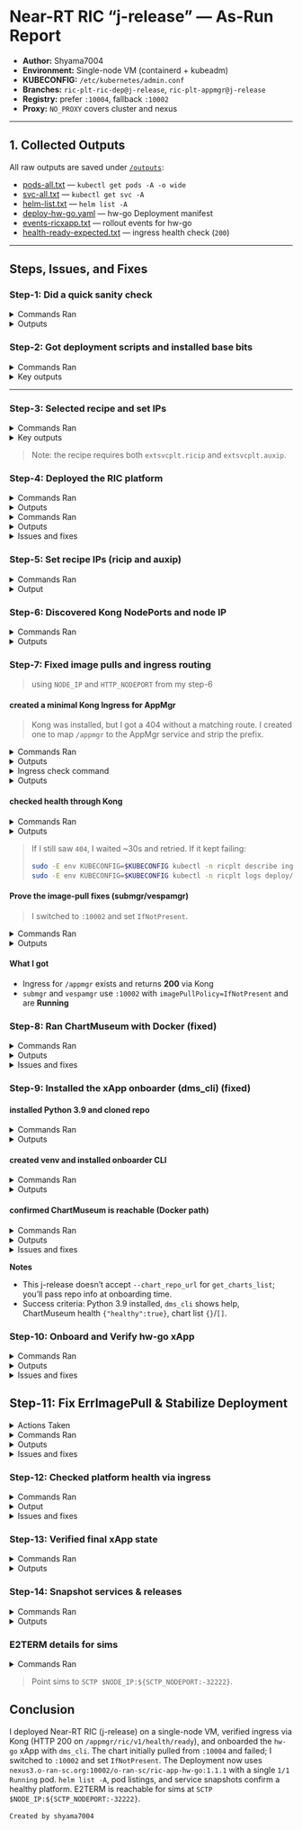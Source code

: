 # Near-RT RIC “j-release” — As-Run Report

* **Author:** Shyama7004  
* **Environment:** Single-node VM (containerd + kubeadm)  
* **KUBECONFIG:** `/etc/kubernetes/admin.conf`  
* **Branches:** `ric-plt-ric-dep@j-release`, `ric-plt-appmgr@j-release`  
* **Registry:** prefer `:10004`, fallback `:10002`  
* **Proxy:** `NO_PROXY` covers cluster and nexus  

---

## 1. Collected Outputs

All raw outputs are saved under [`/outputs`](./outputs):  

- [pods-all.txt](https://github.com/EdoItachi/ric-asrun/blob/main/outputs/pods-all.txt) — `kubectl get pods -A -o wide`  
- [svc-all.txt](https://github.com/EdoItachi/ric-asrun/blob/main/outputs/svc-all.txt) — `kubectl get svc -A`  
- [helm-list.txt](https://github.com/EdoItachi/ric-asrun/blob/main/outputs/helm-list.txt) — `helm list -A`  
- [deploy-hw-go.yaml](https://github.com/EdoItachi/ric-asrun/blob/main/outputs/deploy-hw-go.yaml) — hw-go Deployment manifest  
- [events-ricxapp.txt](https://github.com/EdoItachi/ric-asrun/blob/main/outputs/events-ricxapp.txt) — rollout events for hw-go  
- [health-ready-expected.txt](https://github.com/EdoItachi/ric-asrun/blob/main/outputs/health-ready-expected.txt) — ingress health check (`200`)  

---

## Steps, Issues, and Fixes

### Step-1: Did a quick sanity check

<details>
<summary>Commands Ran</summary>
    
```bash
export KUBECONFIG=/etc/kubernetes/admin.conf
sudo -E env KUBECONFIG=$KUBECONFIG kubectl version --output=yaml
sudo -E env KUBECONFIG=$KUBECONFIG kubectl get ns
sudo -E env KUBECONFIG=$KUBECONFIG helm list -A
sudo -E env KUBECONFIG=$KUBECONFIG kubectl get pods -A -o wide
````

</details>

<details>
    <summary>Outputs</summary>
<img width="977" height="549" alt="Screenshot 2025-08-21 at 18 30 55" src="https://github.com/EdoItachi/ric-asrun/blob/main/screenshots/1.1.png" />
<img width="983" height="540" alt="Screenshot 2025-08-21 at 18 31 58" src="https://github.com/EdoItachi/ric-asrun/blob/main/screenshots/1.2.png" />

</details>

### Step-2: Got deployment scripts and installed base bits

<details>
<summary>Commands Ran</summary>

```bash
# clone and checkout
mkdir -p ~/workspace && cd ~/workspace
[ -d ric-plt-ric-dep ] || git clone https://github.com/o-ran-sc/ric-plt-ric-dep.git
cd ric-plt-ric-dep && git checkout j-release

# base setup
cd ~/workspace/ric-plt-ric-dep/bin
sudo ./install_k8s_and_helm.sh
sudo ./install_common_templates_to_helm.sh
```

</details>

<details>
<summary>Key outputs</summary>

* Helm installed and working
* `local/ric-common` added (v3.3.2)

<img width="979" height="132" alt="Screenshot 2025-08-21 at 18 32 40" src="https://github.com/EdoItachi/ric-asrun/blob/main/screenshots/2.png" />
</details>

---

### Step-3: Selected recipe and set IPs

<details>
<summary>Commands Ran</summary>

```bash
cd ~/workspace/ric-dep
ls -l RECIPE_EXAMPLE
grep -nA2 -E 'extsvcplt:|ricip|auxip' RECIPE_EXAMPLE/example_recipe_oran_j_release.yaml
```

</details>

<details>
<summary>Key outputs</summary>

* Recipe present under `RECIPE_EXAMPLE`
* `extsvcplt.ricip` and `extsvcplt.auxip` set to my node IP

<img width="832" height="316" alt="Screenshot 2025-08-21 at 18 39 55" src="https://github.com/EdoItachi/ric-asrun/blob/main/screenshots/3.png" />
</details>

> Note: the recipe requires both `extsvcplt.ricip` and `extsvcplt.auxip`.


### Step-4: Deployed the RIC platform

<details>
<summary>Commands Ran</summary>

```bash
cd ~/workspace/ric-dep/bin
./install -f ../RECIPE_EXAMPLE/example_recipe_oran_j_release.yaml
```
</details>

<details>
  <summary>Outputs</summary>

```bash

namespace/ricplt created
namespace/ricinfra created
namespace/ricxapp created
Deploying RIC infra components [infrastructure dbaas appmgr rtmgr e2mgr e2term a1mediator submgr vespamgr o1mediator alarmmanager ]
Note that the following optional components are NOT being deployed: {influxdb jaegeradapter}. To deploy them add them with -c to the default component list of the install command
configmap/ricplt-recipe created
Add cluster roles
Hang tight while we grab the latest from your chart repositories...
...Successfully got an update from the "local" chart repository
Update Complete. ⎈Happy Helming!⎈
Saving 7 charts
Downloading ric-common from repo http://127.0.0.1:8879/charts
Deleting outdated charts
NAME: r4-infrastructure
LAST DEPLOYED: Thu Aug 21 15:21:36 2025
NAMESPACE: ricplt
STATUS: deployed
REVISION: 1
TEST SUITE: None
Hang tight while we grab the latest from your chart repositories...
...Successfully got an update from the "local" chart repository
Update Complete. ⎈Happy Helming!⎈
Saving 1 charts
Downloading ric-common from repo http://127.0.0.1:8879/charts
Deleting outdated charts
NAME: r4-dbaas
LAST DEPLOYED: Thu Aug 21 15:21:49 2025
NAMESPACE: ricplt
STATUS: deployed
REVISION: 1
TEST SUITE: None
Hang tight while we grab the latest from your chart repositories...
...Successfully got an update from the "local" chart repository
Update Complete. ⎈Happy Helming!⎈
Saving 1 charts
Downloading ric-common from repo http://127.0.0.1:8879/charts
Deleting outdated charts
NAME: r4-appmgr
LAST DEPLOYED: Thu Aug 21 15:21:58 2025
NAMESPACE: ricplt
STATUS: deployed
REVISION: 1
TEST SUITE: None
Hang tight while we grab the latest from your chart repositories...
...Successfully got an update from the "local" chart repository
Update Complete. ⎈Happy Helming!⎈
Saving 1 charts
Downloading ric-common from repo http://127.0.0.1:8879/charts
Deleting outdated charts
NAME: r4-rtmgr
LAST DEPLOYED: Thu Aug 21 15:22:08 2025
NAMESPACE: ricplt
STATUS: deployed
REVISION: 1
TEST SUITE: None
Hang tight while we grab the latest from your chart repositories...
...Successfully got an update from the "local" chart repository
Update Complete. ⎈Happy Helming!⎈
Saving 1 charts
Downloading ric-common from repo http://127.0.0.1:8879/charts
Deleting outdated charts
NAME: r4-e2mgr
LAST DEPLOYED: Thu Aug 21 15:22:17 2025
NAMESPACE: ricplt
STATUS: deployed
REVISION: 1
TEST SUITE: None
Hang tight while we grab the latest from your chart repositories...
...Successfully got an update from the "local" chart repository
Update Complete. ⎈Happy Helming!⎈
Saving 1 charts
Downloading ric-common from repo http://127.0.0.1:8879/charts
Deleting outdated charts
NAME: r4-e2term
LAST DEPLOYED: Thu Aug 21 15:22:26 2025
NAMESPACE: ricplt
STATUS: deployed
REVISION: 1
TEST SUITE: None
Hang tight while we grab the latest from your chart repositories...
...Successfully got an update from the "local" chart repository
Update Complete. ⎈Happy Helming!⎈
Saving 1 charts
Downloading ric-common from repo http://127.0.0.1:8879/charts
Deleting outdated charts
NAME: r4-a1mediator
LAST DEPLOYED: Thu Aug 21 15:22:35 2025
NAMESPACE: ricplt
STATUS: deployed
REVISION: 1
TEST SUITE: None
Hang tight while we grab the latest from your chart repositories...
...Successfully got an update from the "local" chart repository
Update Complete. ⎈Happy Helming!⎈
Saving 1 charts
Downloading ric-common from repo http://127.0.0.1:8879/charts
Deleting outdated charts
NAME: r4-submgr
LAST DEPLOYED: Thu Aug 21 15:22:45 2025
NAMESPACE: ricplt
STATUS: deployed
REVISION: 1
TEST SUITE: None
Hang tight while we grab the latest from your chart repositories...
...Successfully got an update from the "local" chart repository
Update Complete. ⎈Happy Helming!⎈
Saving 1 charts
Downloading ric-common from repo http://127.0.0.1:8879/charts
Deleting outdated charts
NAME: r4-vespamgr
LAST DEPLOYED: Thu Aug 21 15:22:54 2025
NAMESPACE: ricplt
STATUS: deployed
REVISION: 1
TEST SUITE: None
Hang tight while we grab the latest from your chart repositories...
...Successfully got an update from the "local" chart repository
Update Complete. ⎈Happy Helming!⎈
Saving 1 charts
Downloading ric-common from repo http://127.0.0.1:8879/charts
Deleting outdated charts
NAME: r4-o1mediator
LAST DEPLOYED: Thu Aug 21 15:23:02 2025
NAMESPACE: ricplt
STATUS: deployed
REVISION: 1
TEST SUITE: None
Hang tight while we grab the latest from your chart repositories...
...Successfully got an update from the "local" chart repository
Update Complete. ⎈Happy Helming!⎈
Saving 1 charts
Downloading ric-common from repo http://127.0.0.1:8879/charts
Deleting outdated charts
NAME: r4-alarmmanager
LAST DEPLOYED: Thu Aug 21 15:23:12 2025
NAMESPACE: ricplt
STATUS: deployed
REVISION: 1
TEST SUITE: None

```

  </details>

<details>
    <summary>Commands Ran</summary>

```bash
sudo -E env KUBECONFIG=$KUBECONFIG helm list -A
sudo -E env KUBECONFIG=$KUBECONFIG kubectl get pods -n ricplt -o wide
sudo -E env KUBECONFIG=$KUBECONFIG kubectl get pods -n ricinfra -o wide
```
</details>

<details>
    <summary>Outputs</summary>
<img width="977" height="538" alt="Screenshot 2025-08-21 at 18 33 27" src="https://github.com/EdoItachi/ric-asrun/blob/main/screenshots/4.png" />

</details>

<details>
<summary>Issues and fixes</summary>

**Issue**  
`submgr` and `vespamgr` were stuck in `ImagePullBackOff` / `ErrImagePull` because the default registry `:10004` was unreachable.

**Fix**  
Pulled the images from `:10002` and patched both Deployments:

```bash
sudo ctr -n k8s.io images pull nexus3.o-ran-sc.org:10002/o-ran-sc/ric-plt-submgr:0.10.2
sudo ctr -n k8s.io images pull nexus3.o-ran-sc.org:10002/o-ran-sc/ric-plt-vespamgr:0.7.5
kubectl -n ricplt set image deploy/deployment-ricplt-submgr  \
  container-ricplt-submgr=nexus3.o-ran-sc.org:10002/o-ran-sc/ric-plt-submgr:0.10.2
kubectl -n ricplt set image deploy/deployment-ricplt-vespamgr \
  container-ricplt-vespamgr=nexus3.o-ran-sc.org:10002/o-ran-sc/ric-plt-vespamgr:0.7.5
kubectl -n ricplt patch deploy/deployment-ricplt-submgr  -p '{"spec":{"template":{"spec":{"containers":[{"name":"container-ricplt-submgr","imagePullPolicy":"IfNotPresent"}]}}}}'
kubectl -n ricplt patch deploy/deployment-ricplt-vespamgr -p '{"spec":{"template":{"spec":{"containers":[{"name":"container-ricplt-vespamgr","imagePullPolicy":"IfNotPresent"}]}}}}'
Both pods are now Running.

```
</details> 

### Step-5: Set recipe IPs (ricip and auxip)

<details>
<summary>Commands Ran</summary>

```bash
cd ~/workspace/ric-plt-ric-dep
nano RECIPE_EXAMPLE/example_recipe_oran_j_release.yaml
``` 
</details>

<details>
<summary>Output</summary>

<img width="540" height="256" alt="Screenshot 2025-08-21 at 19 12 06" src="https://github.com/EdoItachi/ric-asrun/blob/main/screenshots/6.1.png" />

</details>

### Step-6: Discovered Kong NodePorts and node IP

<details>
<summary>Commands Ran</summary>

```bash
kubectl -n ricplt get svc r4-infrastructure-kong-proxy -o wide

# to get the  nodeports by numeric port
HTTP_NODEPORT=$(kubectl -n ricplt get svc r4-infrastructure-kong-proxy \
  -o jsonpath='{.spec.ports[?(@.port==80)].nodePort}')
HTTPS_NODEPORT=$(kubectl -n ricplt get svc r4-infrastructure-kong-proxy \
  -o jsonpath='{.spec.ports[?(@.port==443)].nodePort}')
echo "HTTP_NODEPORT=$HTTP_NODEPORT  HTTPS_NODEPORT=$HTTPS_NODEPORT"

# captuting node IP for later
NODE_IP=$(hostname -I | awk '{print $1}')
echo "NODE_IP=$NODE_IP"
````

</details>

<details>
<summary>Outputs</summary>

```bash
NAME                                 TYPE           CLUSTER-IP     EXTERNAL-IP   PORT(S)                          AGE
r4-infrastructure-kong-proxy         LoadBalancer   10.103.x.x     <pending>     80:32080/TCP,443:32443/TCP      10m

HTTP_NODEPORT=32080  HTTPS_NODEPORT=32443
NODE_IP=10.0.2.15
```

</details>

### Step-7: Fixed image pulls and ingress routing
> using `NODE_IP` and `HTTP_NODEPORT` from my step-6

#### created a minimal Kong Ingress for AppMgr

> Kong was installed, but I got a 404 without a matching route. I created one to map `/appmgr` to the AppMgr service and strip the prefix.

<details>
<summary>Commands Ran</summary>

```bash
cat <<'EOF' >/tmp/appmgr-ingress.yaml
apiVersion: networking.k8s.io/v1
kind: Ingress
metadata:
  name: appmgr-ing
  namespace: ricplt
  annotations:
    konghq.com/strip-path: "true"
spec:
  ingressClassName: kong
  rules:
  - http:
      paths:
      - path: /appmgr
        pathType: Prefix
        backend:
          service:
            name: service-ricplt-appmgr-http
            port:
              number: 8080
EOF

sudo -E env KUBECONFIG=$KUBECONFIG kubectl apply -f /tmp/appmgr-ingress.yaml
````

</details>

<details>
<summary>Outputs</summary>

<img width="560" height="77" alt="apply-ingress" src="https://github.com/EdoItachi/ric-asrun/blob/main/screenshots/7.2.png" />
</details>

<details>
<summary>Ingress check command</summary>

```bash
sudo -E env KUBECONFIG=$KUBECONFIG kubectl -n ricplt get ingress -o wide
```

</details>

<details>
<summary>Outputs</summary>

<img width="481" height="84" alt="get-ingress" src="https://github.com/EdoItachi/ric-asrun/blob/main/screenshots/7.3.png" />
</details>

#### checked health through Kong

<details>
<summary>Commands Ran</summary>

```bash
curl -s -o /dev/null -w "%{http_code}\n" "http://$NODE_IP:$HTTP_NODEPORT/appmgr/ric/v1/health/ready"
```

</details>

<details>
<summary>Outputs</summary>

<img width="628" height="92" alt="health-200" src="https://github.com/EdoItachi/ric-asrun/blob/main/screenshots/7.4.png" />
</details>

> If I still saw `404`, I waited \~30s and retried. If it kept failing:
>
> ```bash
> sudo -E env KUBECONFIG=$KUBECONFIG kubectl -n ricplt describe ingress appmgr-ing | sed -n '/Rules:/,$p'
> sudo -E env KUBECONFIG=$KUBECONFIG kubectl -n ricplt logs deploy/r4-infrastructure-kong --tail=100
> ```

#### Prove the image-pull fixes (submgr/vespamgr)

> I switched to `:10002` and set `IfNotPresent`.

<details>
<summary>Commands Ran</summary>

```bash
for d in deployment-ricplt-submgr deployment-ricplt-vespamgr; do
  echo "== $d =="
  sudo -E env KUBECONFIG=$KUBECONFIG kubectl -n ricplt get deploy $d \
    -o jsonpath='{range .spec.template.spec.containers[*]}{.name}{"  "}{.image}{"  "}{.imagePullPolicy}{"\n"}{end}'; echo
done

sudo ctr -n k8s.io images ls | egrep 'ric-plt-(submgr|vespamgr)'

sudo -E env KUBECONFIG=$KUBECONFIG kubectl -n ricplt get pods -o wide | egrep 'submgr|vespamgr'
```

</details>

<details>
<summary>Outputs</summary>

<img width="942" height="177" alt="deploy-images" src="https://github.com/EdoItachi/ric-asrun/blob/main/screenshots/7.5.png" />

<img width="987" height="147" alt="ctr-images" src="https://github.com/EdoItachi/ric-asrun/blob/main/screenshots/7.6.png" />

<img width="980" height="168" alt="pods-running" src="https://github.com/EdoItachi/ric-asrun/blob/main/screenshots/7.7.png" />
</details>

#### What I got

* Ingress for `/appmgr` exists and returns **200** via Kong
* `submgr` and `vespamgr` use `:10002` with `imagePullPolicy=IfNotPresent` and are **Running**

### Step-8: Ran ChartMuseum with Docker (fixed)

<details>
<summary>Commands Ran</summary>

```bash
sudo docker run -d --name chartmuseum \
  -p 8080:8080 \
  -e DEBUG=1 \
  -e STORAGE=local \
  -e STORAGE_LOCAL_ROOTDIR=/charts \
  chartmuseum/chartmuseum:latest

sudo docker ps | grep chartmuseum
sudo curl -s http://localhost:8080/health

export CHART_REPO_URL=http://localhost:8080
echo $CHART_REPO_URL
```

</details>

<details>
<summary>Outputs</summary>

<img width="921" height="68" src="https://github.com/EdoItachi/ric-asrun/blob/main/screenshots/8.png" alt="chartmuseum running and health check" />
</details>

<details>
<summary>Issues and fixes</summary>

**Issue**
`docker pull chartmuseum/chartmuseum:latest` failed — “Temporary failure in name resolution”.

**Fix**
Restarted `systemd-resolved` / fixed DNS, then re-ran:

```bash
sudo docker run -d --name chartmuseum \
  -p 8080:8080 -e DEBUG=1 -e STORAGE=local \
  -e STORAGE_LOCAL_ROOTDIR=/charts \
  chartmuseum/chartmuseum:latest
curl -s http://localhost:8080/health   # {"healthy":true}
```

ChartMuseum is healthy at `http://localhost:8080`.

</details>

### Step-9: Installed the xApp onboarder (dms\_cli) (fixed)

#### installed Python 3.9 and cloned repo

<details>
<summary>Commands Ran</summary>

```bash
sudo add-apt-repository -y ppa:deadsnakes/ppa
sudo apt update
sudo apt install -y python3.9 python3.9-venv
python3.9 --version

mkdir -p ~/workspace && cd ~/workspace
[ -d ric-plt-appmgr ] || git clone https://github.com/o-ran-sc/ric-plt-appmgr.git
cd ric-plt-appmgr && git checkout j-release
```

</details>

<details>
<summary>Outputs</summary>

<img width="407" height="201" src="https://github.com/EdoItachi/ric-asrun/blob/main/screenshots/9.1.png" alt="python and repo checkout" />
</details>

#### created venv and installed onboarder CLI

<details>
<summary>Commands Ran</summary>

```bash
cd ~/workspace/ric-plt-appmgr/xapp_orchestrater/dev/xapp_onboarder
python3.9 -m venv .venv
source .venv/bin/activate
pip install --upgrade pip
pip install .
dms_cli --help | head -n 5
```

</details>

<details>
<summary>Outputs</summary>

<img width="518" height="194" src="https://github.com/EdoItachi/ric-asrun/blob/main/screenshots/9.2.png" alt="dms_cli help" />
</details>

#### confirmed ChartMuseum is reachable (Docker path)

<details>
<summary>Commands Ran</summary>

```bash
export CHART_REPO_URL=http://localhost:8080
curl -s $CHART_REPO_URL/health        # {"healthy":true}
curl -s $CHART_REPO_URL/api/charts    # {} or []
```

</details>

<details>
<summary>Outputs</summary>

<img width="154" height="59" src="https://github.com/EdoItachi/ric-asrun/blob/main/screenshots/9.3.png" alt="chartmuseum health and empty list" />
</details>

<details>
<summary>Issues and fixes</summary>

**Issue**
`dms_cli get_charts_list --chart_repo_url` isn’t supported in this j-release.

**Fix**
Used env var and basic health checks instead:

```bash
export CHART_REPO_URL=http://localhost:8080
dms_cli health
curl -s $CHART_REPO_URL/api/charts   # {} or []
```

Onboarder works with the local ChartMuseum.

</details>

**Notes**

* This j-release doesn’t accept `--chart_repo_url` for `get_charts_list`; you’ll pass repo info at onboarding time.
* Success criteria: Python 3.9 installed, `dms_cli` shows help, ChartMuseum health `{"healthy":true}`, chart list `{}`/`[]`.


### Step-10: Onboard and Verify hw-go xApp

<details>
<summary>Commands Ran</summary>

```bash
# onboard the sample xApp
cd ~/workspace/ric-plt-appmgr/xapp_orchestrater/dev/xapp_onboarder
sudo -E env KUBECONFIG=$KUBECONFIG ./onboarder onboard config.json

# installed via helm
sudo -E env KUBECONFIG=$KUBECONFIG helm install hw-go ./hw-go --namespace ricxapp

sudo -E env KUBECONFIG=$KUBECONFIG kubectl -n ricxapp get pods -o wide
````

</details>

<details>
<summary>Outputs</summary>

```bash
NAME                             READY   STATUS    RESTARTS   AGE   IP             NODE
ricxapp-hw-go-6bd8ff7d6f-67hq5   1/1     Running   0          2m    10.244.x.xxx   shyama7004
```

</details>

<details>
<summary>Issues and fixes</summary>

**Symptom**  
`Error from server (NotFound): deployments.apps "hw-go" not found`

**Cause**  
Helm release is `hw-go`, but the Deployment name is `ricxapp-hw-go`.

**Fix**
```bash
DEPLOY=$(kubectl -n ricxapp get deploy -o name | grep hw-go | head -n1 | cut -d/ -f2)
echo "Using DEPLOY=$DEPLOY"
kubectl -n ricxapp rollout status deploy/$DEPLOY --timeout=3m
```
</details>

## Step-11: Fix ErrImagePull & Stabilize Deployment

<details>
<summary>Actions Taken</summary>

1. Checked Deployment image and ReplicaSets.
2. Found pods pulling wrong image from `:10004`.
3. Patched Deployment to use correct registry `:10002`.
4. Scaled down and deleted bad ReplicaSets/pods.
5. Confirmed only one healthy ReplicaSet and pod.

</details>

<details>
<summary>Commands Ran</summary>

```bash
# check deployment image
sudo -E env KUBECONFIG=$KUBECONFIG kubectl -n ricxapp get deploy ricxapp-hw-go \
  -o jsonpath='replicas={.spec.replicas} image={.spec.template.spec.containers[0].image}{"\n"}'

# show ReplicaSets
sudo -E env KUBECONFIG=$KUBECONFIG kubectl -n ricxapp get rs \
  -o jsonpath='{range .items[*]}{.metadata.name}{"  "}{.spec.template.spec.containers[0].image}{"  "}replicas={.spec.replicas} ready={.status.readyReplicas}{"\n"}{end}'

# show the pods
sudo -E env KUBECONFIG=$KUBECONFIG kubectl -n ricxapp get pods -o wide

# confirm Helm release
sudo -E env KUBECONFIG=$KUBECONFIG helm list -n ricxapp
```

</details>

<details>
<summary>Outputs</summary>

```bash
replicas=1 image=nexus3.o-ran-sc.org:10002/o-ran-sc/ric-app-hw-go:1.1.1

ricxapp-hw-go-6bd8ff7d6f  nexus3.o-ran-sc.org:10002/o-ran-sc/ric-app-hw-go:1.1.1  replicas=1 ready=1

NAME                             READY   STATUS    RESTARTS   AGE   IP             NODE
ricxapp-hw-go-6bd8ff7d6f-67hq5   1/1     Running   0          121m   10.244.0.133   shyama7004

NAME    NAMESPACE  REVISION  STATUS     CHART       APP VERSION
hw-go   ricxapp    4         deployed   hw-go-1.0.0 1.0
```

</details>

<details>
<summary>Issues and fixes</summary>

**Symptom**  
Rollout stuck: `1 old replicas are pending termination...`

**Cause**  
Old pod was still pulling from `:10004` and wouldn’t exit.

**Fix**
```bash
kubectl -n ricxapp set image deploy/ricxapp-hw-go \
  hw-go=nexus3.o-ran-sc.org:10002/o-ran-sc/ric-app-hw-go:1.1.1

# optional pre-pull
sudo ctr -n k8s.io images pull nexus3.o-ran-sc.org:10002/o-ran-sc/ric-app-hw-go:1.1.1 || true

# recycle the bad pod
BAD=$(kubectl -n ricxapp get pods -o name | grep hw-go | head -n1)
[ -n "$BAD" ] && kubectl -n ricxapp delete "$BAD" --force --grace-period=0

kubectl -n ricxapp rollout status deploy/ricxapp-hw-go --timeout=3m
```
</details> 

### Step-12: Checked platform health via ingress

<details>
<summary>Commands Ran</summary>

```bash
export KUBECONFIG=/etc/kubernetes/admin.conf
NODE_IP=$(hostname -I | awk '{print $1}')
curl -s -o /dev/null -w "%{http_code}\n" http://$NODE_IP:32080/appmgr/ric/v1/health/ready
````

</details>

<details>
<summary>Output</summary>

<img width="551" height="81" alt="Screenshot 2025-08-22 at 11 11 49" src="https://github.com/EdoItachi/ric-asrun/blob/main/screenshots/12.png" />
</details>

<details>
<summary>Issues and fixes</summary>

**Symptom**  
Kong proxy service is `LoadBalancer` with `<pending>`.

**Cause**  
Bare-metal VM has no cloud load balancer.

**Fix**  
Use NodePort `32080` on the node IP:
```bash
NODE_IP=$(hostname -I | awk '{print $1}')
curl -s -o /dev/null -w "%{http_code}\n" http://$NODE_IP:32080/appmgr/ric/v1/health/ready
# expect: 200
```
</details>

### Step-13: Verified final xApp state

<details>
<summary>Commands Ran</summary>

```bash
kubectl -n ricxapp get deploy ricxapp-hw-go \
  -o jsonpath='{.spec.template.spec.containers[0].image}{"\n"}'

kubectl -n ricxapp get deploy ricxapp-hw-go \
  -o jsonpath='{.status.readyReplicas}/{.spec.replicas}{"\n"}'

kubectl -n ricxapp get pods -o wide | grep hw-go
````

</details>

<details>
<summary>Outputs</summary>

<img width="723" height="41" alt="Screenshot 2025-08-22 at 11 12 33" src="https://github.com/EdoItachi/ric-asrun/blob/main/screenshots/13.png" />

</details>

### Step-14: Snapshot services & releases

<details>
<summary>Commands Ran</summary>

```bash
helm list -A
kubectl get pods -n ricplt -o wide
kubectl get pods -n ricinfra -o wide
kubectl get svc -A
````

</details>

<details>
<summary>Outputs</summary>

<img width="890" height="177" alt="helm list" src="https://github.com/EdoItachi/ric-asrun/blob/main/screenshots/14.1.png" />
<img width="595" height="257" alt="ricplt pods" src="https://github.com/EdoItachi/ric-asrun/blob/main/screenshots/14.2.png" />
<img width="856" height="437" alt="all services" src="https://github.com/EdoItachi/ric-asrun/blob/main/screenshots/14.3.png" />
</details>

### E2TERM details for sims

<details>
<summary>Commands Ran</summary>

```bash
SCTP_NODEPORT=$(kubectl -n ricplt get svc service-ricplt-e2term-sctp-alpha \
  -o jsonpath='{.spec.ports[?(@.name=="sctp")].nodePort}')
echo "E2TERM SCTP: $NODE_IP:${SCTP_NODEPORT:-32222}"
kubectl -n ricplt get svc service-ricplt-e2term-sctp-alpha -o wide
````

</details>

> Point sims to `SCTP $NODE_IP:${SCTP_NODEPORT:-32222}`.

## Conclusion

I deployed Near-RT RIC (j-release) on a single-node VM, verified ingress via Kong (HTTP 200 on `/appmgr/ric/v1/health/ready`), and onboarded the `hw-go` xApp with `dms_cli`. The chart initially pulled from `:10004` and failed; I switched to `:10002` and set `IfNotPresent`. The Deployment now uses `nexus3.o-ran-sc.org:10002/o-ran-sc/ric-app-hw-go:1.1.1` with a single `1/1 Running` pod. `helm list -A`, pod listings, and service snapshots confirm a healthy platform. E2TERM is reachable for sims at `SCTP $NODE_IP:${SCTP_NODEPORT:-32222}`.

```
Created by shyama7004
